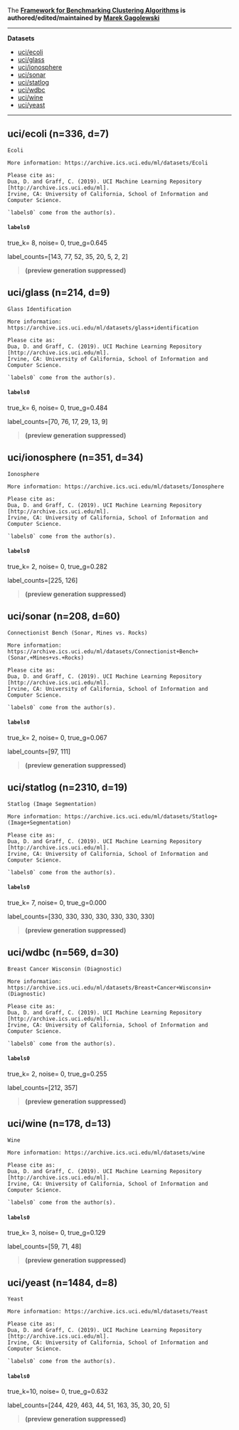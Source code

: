 The **[Framework for Benchmarking Clustering Algorithms](https://clustering-benchmarks.gagolewski.com)
is authored/edited/maintained by [Marek Gagolewski](https://www.gagolewski.com)**


--------------------------------------------------------------------------------

**Datasets**

* [uci/ecoli](#uci_ecoli)
* [uci/glass](#uci_glass)
* [uci/ionosphere](#uci_ionosphere)
* [uci/sonar](#uci_sonar)
* [uci/statlog](#uci_statlog)
* [uci/wdbc](#uci_wdbc)
* [uci/wine](#uci_wine)
* [uci/yeast](#uci_yeast)

--------------------------------------------------------------------------------

## uci/ecoli (n=336, d=7) <a name="uci_ecoli"></a>

    Ecoli
    
    More information: https://archive.ics.uci.edu/ml/datasets/Ecoli
    
    Please cite as:
    Dua, D. and Graff, C. (2019). UCI Machine Learning Repository
    [http://archive.ics.uci.edu/ml].
    Irvine, CA: University of California, School of Information and Computer Science.
    
    `labels0` come from the author(s).
    


#### `labels0`

true_k= 8, noise=    0, true_g=0.645

label_counts=[143, 77, 52, 35, 20, 5, 2, 2]

> **(preview generation suppressed)**





## uci/glass (n=214, d=9) <a name="uci_glass"></a>

    Glass Identification
    
    More information: https://archive.ics.uci.edu/ml/datasets/glass+identification
    
    Please cite as:
    Dua, D. and Graff, C. (2019). UCI Machine Learning Repository
    [http://archive.ics.uci.edu/ml].
    Irvine, CA: University of California, School of Information and Computer Science.
    
    `labels0` come from the author(s).
    


#### `labels0`

true_k= 6, noise=    0, true_g=0.484

label_counts=[70, 76, 17, 29, 13, 9]

> **(preview generation suppressed)**





## uci/ionosphere (n=351, d=34) <a name="uci_ionosphere"></a>

    Ionosphere
    
    More information: https://archive.ics.uci.edu/ml/datasets/Ionosphere
    
    Please cite as:
    Dua, D. and Graff, C. (2019). UCI Machine Learning Repository
    [http://archive.ics.uci.edu/ml].
    Irvine, CA: University of California, School of Information and Computer Science.
    
    `labels0` come from the author(s).
    


#### `labels0`

true_k= 2, noise=    0, true_g=0.282

label_counts=[225, 126]

> **(preview generation suppressed)**





## uci/sonar (n=208, d=60) <a name="uci_sonar"></a>

    Connectionist Bench (Sonar, Mines vs. Rocks)
    
    More information: https://archive.ics.uci.edu/ml/datasets/Connectionist+Bench+(Sonar,+Mines+vs.+Rocks)
    
    Please cite as:
    Dua, D. and Graff, C. (2019). UCI Machine Learning Repository
    [http://archive.ics.uci.edu/ml].
    Irvine, CA: University of California, School of Information and Computer Science.
    
    `labels0` come from the author(s).
    


#### `labels0`

true_k= 2, noise=    0, true_g=0.067

label_counts=[97, 111]

> **(preview generation suppressed)**





## uci/statlog (n=2310, d=19) <a name="uci_statlog"></a>

    Statlog (Image Segmentation)
    
    More information: https://archive.ics.uci.edu/ml/datasets/Statlog+(Image+Segmentation)
    
    Please cite as:
    Dua, D. and Graff, C. (2019). UCI Machine Learning Repository
    [http://archive.ics.uci.edu/ml].
    Irvine, CA: University of California, School of Information and Computer Science.
    
    `labels0` come from the author(s).
    


#### `labels0`

true_k= 7, noise=    0, true_g=0.000

label_counts=[330, 330, 330, 330, 330, 330, 330]

> **(preview generation suppressed)**





## uci/wdbc (n=569, d=30) <a name="uci_wdbc"></a>

    Breast Cancer Wisconsin (Diagnostic)
    
    More information: https://archive.ics.uci.edu/ml/datasets/Breast+Cancer+Wisconsin+(Diagnostic)
    
    Please cite as:
    Dua, D. and Graff, C. (2019). UCI Machine Learning Repository
    [http://archive.ics.uci.edu/ml].
    Irvine, CA: University of California, School of Information and Computer Science.
    
    `labels0` come from the author(s).
    


#### `labels0`

true_k= 2, noise=    0, true_g=0.255

label_counts=[212, 357]

> **(preview generation suppressed)**





## uci/wine (n=178, d=13) <a name="uci_wine"></a>

    Wine
    
    More information: https://archive.ics.uci.edu/ml/datasets/wine
    
    Please cite as:
    Dua, D. and Graff, C. (2019). UCI Machine Learning Repository
    [http://archive.ics.uci.edu/ml].
    Irvine, CA: University of California, School of Information and Computer Science.
    
    `labels0` come from the author(s).
    


#### `labels0`

true_k= 3, noise=    0, true_g=0.129

label_counts=[59, 71, 48]

> **(preview generation suppressed)**





## uci/yeast (n=1484, d=8) <a name="uci_yeast"></a>

    Yeast
    
    More information: https://archive.ics.uci.edu/ml/datasets/Yeast
    
    Please cite as:
    Dua, D. and Graff, C. (2019). UCI Machine Learning Repository
    [http://archive.ics.uci.edu/ml].
    Irvine, CA: University of California, School of Information and Computer Science.
    
    `labels0` come from the author(s).
    


#### `labels0`

true_k=10, noise=    0, true_g=0.632

label_counts=[244, 429, 463, 44, 51, 163, 35, 30, 20, 5]

> **(preview generation suppressed)**





